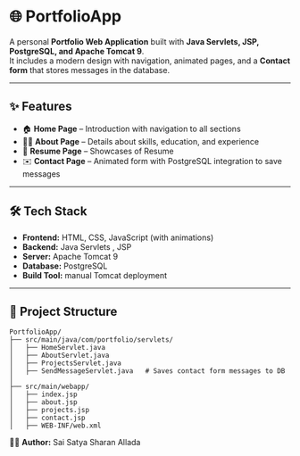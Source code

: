 # 🌐 PortfolioApp

A personal **Portfolio Web Application** built with **Java Servlets, JSP, PostgreSQL, and Apache Tomcat 9**.  
It includes a modern design with navigation, animated pages, and a **Contact form** that stores messages in the database.  

---

## ✨ Features

- 🏠 **Home Page** – Introduction with navigation to all sections  
- 👨‍💻 **About Page** – Details about skills, education, and experience  
- 📂 **Resume Page** – Showcases of Resume  
- ✉️ **Contact Page** – Animated form with PostgreSQL integration to save messages  
 

---

## 🛠️ Tech Stack

- **Frontend:** HTML, CSS, JavaScript (with animations)  
- **Backend:** Java Servlets , JSP  
- **Server:** Apache Tomcat 9  
- **Database:** PostgreSQL  
- **Build Tool:** manual Tomcat deployment

---

## 📂 Project Structure

```
PortfolioApp/
├── src/main/java/com/portfolio/servlets/
│   ├── HomeServlet.java
│   ├── AboutServlet.java
│   ├── ProjectsServlet.java
│   ├── SendMessageServlet.java   # Saves contact form messages to DB
│
├── src/main/webapp/
│   ├── index.jsp
│   ├── about.jsp
│   ├── projects.jsp
│   ├── contact.jsp
│   ├── WEB-INF/web.xml

```

👨‍💻 **Author:** Sai Satya Sharan Allada

